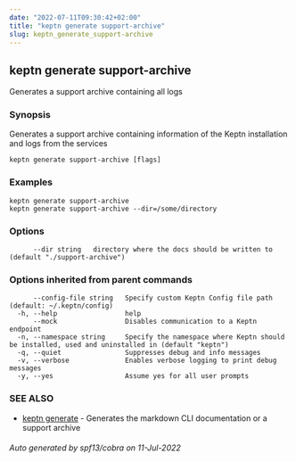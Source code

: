 ```yaml
---
date: "2022-07-11T09:30:42+02:00"
title: "keptn generate support-archive"
slug: keptn_generate_support-archive
---
```

## keptn generate support-archive

Generates a support archive containing all logs

### Synopsis

Generates a support archive containing information of the Keptn installation and logs from the services

```
keptn generate support-archive [flags]
```

### Examples

```
keptn generate support-archive
keptn generate support-archive --dir=/some/directory
```

### Options

```
      --dir string   directory where the docs should be written to (default "./support-archive")
```

### Options inherited from parent commands

```
      --config-file string   Specify custom Keptn Config file path (default: ~/.keptn/config)
  -h, --help                 help
      --mock                 Disables communication to a Keptn endpoint
  -n, --namespace string     Specify the namespace where Keptn should be installed, used and uninstalled in (default "keptn")
  -q, --quiet                Suppresses debug and info messages
  -v, --verbose              Enables verbose logging to print debug messages
  -y, --yes                  Assume yes for all user prompts
```

### SEE ALSO

* [keptn generate](../keptn_generate/)	 - Generates the markdown CLI documentation or a support archive

###### Auto generated by spf13/cobra on 11-Jul-2022
